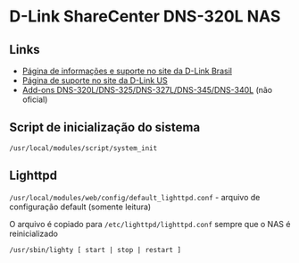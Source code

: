 # D-Link ShareCenter DNS-320L NAS

## Links

+ [Página de informações e suporte no site da D-Link Brasil](https://www.dlink.com.br/produto/dns-320l/)
+ [Página de suporte no site da D-Link US](https://support.dlink.com/ProductInfo.aspx?m=DNS-320L)
+ [Add-ons DNS-320L/DNS-325/DNS-327L/DNS-345/DNS-340L](http://dlink.vtverdohleb.org.ua/Add-On/) (não oficial)

## Script de inicialização do sistema

`/usr/local/modules/script/system_init`

## Lighttpd

`/usr/local/modules/web/config/default_lighttpd.conf` - arquivo de configuração default (somente leitura)

O arquivo é copiado para `/etc/lighttpd/lighttpd.conf` sempre que o NAS é reinicializado

`/usr/sbin/lighty [ start | stop | restart ]`